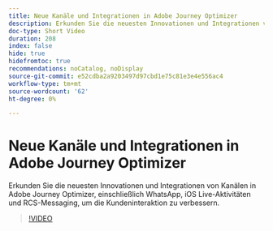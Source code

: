 ```yaml
---
title: Neue Kanäle und Integrationen in Adobe Journey Optimizer
description: Erkunden Sie die neuesten Innovationen und Integrationen von Kanälen in Adobe Journey Optimizer, einschließlich WhatsApp, iOS Live-Aktivitäten und RCS-Messaging, um die Kundeninteraktion zu verbessern.
doc-type: Short Video
duration: 208
index: false
hide: true
hidefromtoc: true
recommendations: noCatalog, noDisplay
source-git-commit: e52cdba2a9203497d97cbd1e75c81e3e4e556ac4
workflow-type: tm+mt
source-wordcount: '62'
ht-degree: 0%

---
```



# Neue Kanäle und Integrationen in Adobe Journey Optimizer

Erkunden Sie die neuesten Innovationen und Integrationen von Kanälen in Adobe Journey Optimizer, einschließlich WhatsApp, iOS Live-Aktivitäten und RCS-Messaging, um die Kundeninteraktion zu verbessern.

<!-- 62_S520_3442520_207_new-channels-and-integrations-in-adobe-journey-optimizer -->
>[!VIDEO](https://video.tv.adobe.com/v/3460351/?learn=on&enablevpops=true&captions=ger)
